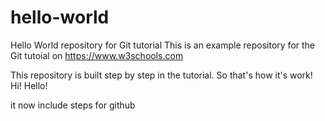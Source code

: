 # hello-world
Hello World repository for Git tutorial
This is an example repository for the Git tutoial on https://www.w3schools.com

This repository is built step by step in the tutorial.
So that's how it's work!
Hi! Hello!

it now include steps for github
